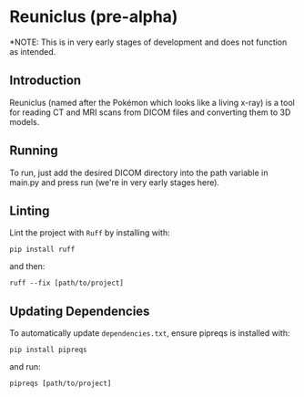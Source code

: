 # Reuniclus (pre-alpha)

*NOTE: This is in very early stages of development and does not function as intended.

## Introduction

Reuniclus (named after the Pokémon which looks like a living x-ray) is a
tool for reading CT and MRI scans from DICOM files and converting them to
3D models.

## Running

To run, just add the desired DICOM directory into the path variable in main.py 
and press run (we're in very early stages here).

## Linting

Lint the project with `Ruff` by installing with:

`pip install ruff`

and then:

`ruff --fix [path/to/project]`

## Updating Dependencies

To automatically update `dependencies.txt`, ensure pipreqs is installed
with:

`pip install pipreqs`

and run:

`pipreqs [path/to/project]`